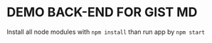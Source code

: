 # DEMO BACK-END FOR GIST MD

Install all node modules with `npm install` than run app by `npm start`